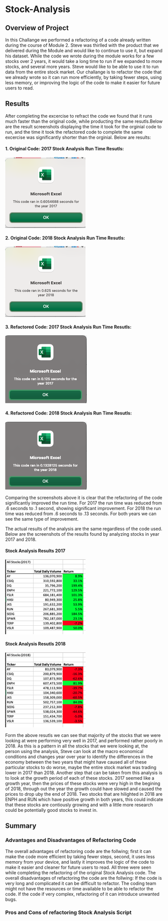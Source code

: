 # Stock-Analysis
## **Overview of Project**
In this Challange we performed a refactoring of a code already written during the course of Module 2. Steve was thirlled with the product that we delivered during the Module and would like to continue to use it, but expand his dataset. While the code we wrote during the module works for a few stocks over 2 years, it would take a long time to run if we expanded to more stocks, and several more years. Steve would like to be able to use it to run data from the entire stock market. Our challange is to refactor the code that we already wrote so it can run more efficiently, by taking fewer steps, using less memory, or improving the logic of the code to make it easier for future users to read. 
## **Results** 
After completing the excercise to refract the code we found that it runs much faster than the original code, while producting the same resutls.Below are the result screenshots displaying the time it took for the orginial code to run, and the time it took the refactored code to complete the same excercise was significantly shorter than the orginial. Below are results:
#### 1. Original Code: 2017 Stock Analysis Run Time Resutls:

![This is an image](https://github.com/AleksKostrycka/Stock-Analysis/blob/main/%20Originial%20Code%20-%202017%20Stock%20Analysis%20Run%20Time.png?raw=true)

#### 2. Original Code: 2018 Stock Analysis Run Time Resutls:

![This is an image](https://github.com/AleksKostrycka/Stock-Analysis/blob/main/Originial%20Code%20-%202018%20Stock%20Analysis%20Run%20Time.png?raw=true)

#### 3. Refactored Code: 2017 Stock Analysis Run Time Resutls:

![This is an image](https://github.com/AleksKostrycka/Stock-Analysis/blob/main/Refactored%20Code%202017%20Stock%20Analysis%20Run%20Time.png?raw=true)

#### 4. Refactored Code: 2018 Stock Analysis Run Time Resutls:

![This is an image](https://github.com/AleksKostrycka/Stock-Analysis/blob/main/Refactored%20Code%202018%20Stock%20Analysis%20Run%20.png?raw=true)

Comparing the screenshots above it is clear that the refactoring of the code significantly improved the run time. For 2017 the run time was reduced from .6 seconds to .1 second, showing significant improvement. For 2018 the run time was reduced from .6 seconds to .13 seconds. For both years we can see the same type of improvement. 

The actual results of the analysis are the same regardless of the code used. Below are the screenshots of the results found by analyzing stocks in year 2017 and 2018. 

#### Stock Analysis Results 2017

![This is an image](https://github.com/AleksKostrycka/Stock-Analysis/blob/main/2017%20Final%20Table%20VBA%20Challange.png?raw=true)

#### Stock Analysis Resutls 2018

![This is an image](https://github.com/AleksKostrycka/Stock-Analysis/blob/main/2018%20Final%20Table%20VBA%20Challange.png?raw=true)

Form the above resutls we can see that majority of the stocks that we were looking at were performing very well in 2017, and performed rather poorly in 2018. As this is a pattern in all the stocks that we were looking at, the person using the analysis, Steve can look at the macro economical conditions and changes year over year to identify the differences in the economy between the two years that might have caused all of these particular stocks to do worse, maybe the entire stock market was trading lower in 2017 than 2018. Another step that can be taken from this analysis is to look at the growth period of each of these stocks. 2017 seemed like a growth year, then the prices of these stocks were very high in the begining of 2018, through out the year the growth could have slowed and caused the prices to drop uby the end of 2018. Two stocks that are hilighted in 2018 are ENPH and RUN which have positive growth in both years, this could indicate that these stocks are contiously growing and with a little more research could be potentially good stocks to invest in.

## **Summary**
### **Advantages and Disadvantages of Refactoring Code**
The overall advantages of refactoring code are the follwing; first it can make the code more efficient by taking fewer steps, second, it uses less memory from your device, and lastly it improves the logic of the code to make it easier and cleaner for future users to read. All three were seen while completing the refactoring of the original Stock Analysis code. 
The overall disadvantages of refactoring the code are the follwing: If the code is very long and complicated it can be difficult to refactor. The coding team might not have the resources or time available to be able to refactor the code. If the code if very complex, refactoring of it can introduce unwanted bugs.

### **Pros and Cons of refactoring Stock Analysis Script**
